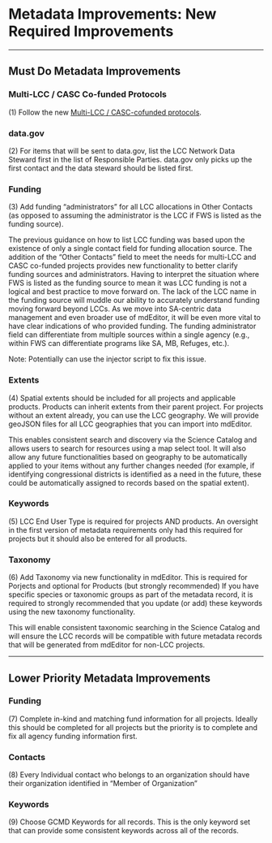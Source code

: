 # Metadata Improvements: New Required Improvements

---

## Must Do Metadata Improvements

### Multi-LCC / CASC Co-funded Protocols

(1) Follow the new [Multi-LCC / CASC-cofunded protocols](https://cookmt.gitbooks.io/mdeditor-for-lccs/content/multi-lcc-and-co-funded-projects.html).

### data.gov

(2) For items that will be sent to data.gov, list the LCC Network Data Steward first in the list of Responsible Parties. data.gov only picks up the first contact and the data steward should be listed first.

### Funding

(3) Add funding “administrators” for all LCC allocations in Other Contacts \(as opposed to assuming the administrator is the LCC if FWS is listed as the funding source\).

The previous guidance on how to list LCC funding was based upon the existence of only a single contact field for funding allocation source. The addition of the “Other Contacts” field to meet the needs for multi-LCC and CASC co-funded projects provides new functionality to better clarify funding sources and administrators. Having to interpret the situation where FWS is listed as the funding source to mean it was LCC funding is not a logical and best practice to move forward on. The lack of the LCC name in the funding source will muddle our ability to accurately understand funding moving forward beyond LCCs. As we move into SA-centric data management and even broader use of mdEditor, it will be even more vital to have clear indications of who provided funding. The funding administrator field can differentiate from multiple sources within a single agency \(e.g., within FWS can differentiate programs like SA, MB, Refuges, etc.\).

Note: Potentially can use the injector script to fix this issue.

### Extents

(4) Spatial extents should be included for all projects and applicable products. Products can inherit extents from their parent project. For projects without an extent already, you can use the LCC geography. We will provide geoJSON files for all LCC geographies that you can import into mdEditor.

This enables consistent search and discovery via the Science Catalog and allows users to search for resources using a map select tool. It will also allow any future functionalities based on geography to be automatically applied to your items without any further changes needed \(for example, if identifying congressional districts is identified as a need in the future, these could be automatically assigned to records based on the spatial extent\). 

### Keywords

(5) LCC End User Type is required for projects AND products. An oversight in the first version of metadata requirements only had this required for projects but it should also be entered for all products.

### Taxonomy

(6) Add Taxonomy via new functionality in mdEditor. This is required for Porjects and optional for Products (but strongly recommended) If you have specific species or taxonomic groups as part of the metadata record, it is required to  strongly recommended that you update \(or add\) these keywords using the new taxonomy  functionality. 

This will enable consistent taxonomic searching in the Science Catalog and will ensure the LCC records will be compatible with future metadata records that will be generated from mdEditor for non-LCC projects.

---

## Lower Priority Metadata Improvements

### Funding

(7) Complete in-kind and matching fund information for all projects. Ideally this should be completed for all projects but the priority is to complete and fix all agency funding information first.

### Contacts

(8) Every Individual contact who belongs to an organization should have their organization identified in “Member of Organization”

### Keywords

(9) Choose GCMD Keywords for all records. This is the only keyword set that can provide some consistent keywords across all of the records.



